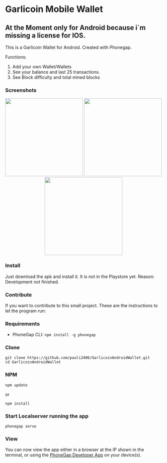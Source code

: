 # Garlicoin Mobile Wallet 

## At the Moment only for Android because i´m missing a license for IOS. 

This is a Garlicoin Wallet for Android. Created with Phonegap.

Functions:
1. Add your own Wallet/Wallets
2. See your balance and last 25 transactions.
3. See Block difficulty and total mined blocks

### Screenshots
<p align="center">
  <img src="https://i.imgur.com/FK9mB9u.jpg" width="250"/>
  <img src="https://i.imgur.com/hNoA8p6.jpg" width="250"/>
  <img src="https://i.imgur.com/9GiBMGS.jpg" width="250"/>
</p>

### Install
Just download the apk and install it.
It is not in the Playstore yet. 
Reason: Development not finished.

### Contribute
If you want to contribute to this small project. These are the instructions to let the program run:

### Requirements

- PhoneGap CLI: `npm install -g phonegap`

### Clone
```
git clone https://github.com/pauli2406/GarlicoinAndroidWallet.git
cd GarlicoinAndroidWallet
```

### NPM
```
npm update 
```
or 
```
npm install
```

### Start Localserver running the app
```
phonegap serve
```

### View

You can now view the app either in a browser at the IP shown in the terminal, or using the [PhoneGap Developer App](http://app.phonegap.com/) on your device(s).
